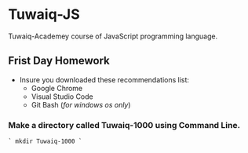 # Tuwaiq-JS
Tuwaiq-Academey course of JavaScript programming language.

## Frist Day Homework

- Insure you downloaded these recommendations list:
    - Google Chrome
    - Visual Studio Code
    - Git Bash (*for windows os only*)

### Make a directory called Tuwaiq-1000 using Command Line.
    
    ` mkdir Tuwaiq-1000 `

